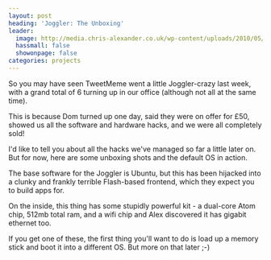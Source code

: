 ```yaml
---
layout: post
heading: 'Joggler: The Unboxing'
leader:
  image: http://media.chris-alexander.co.uk/wp-content/uploads/2010/05/wpid-2010-05-17-16.25.43.jpg
  hassmall: false
  showonpage: false
categories: projects
---
```


So you may have seen TweetMeme went a little Joggler-crazy last week, with a grand total of 6 turning up in our office (although not all at the same time).

This is because Dom turned up one day, said they were on offer for £50, showed us all the software and hardware hacks, and we were all completely sold!

I'd like to tell you about all the hacks we've managed so far a little later on. But for now, here are some unboxing shots and the default OS in action.

The base software for the Joggler is Ubuntu, but this has been hijacked into a clunky and frankly terrible Flash-based frontend, which they expect you to build apps for.

On the inside, this thing has some stupidly powerful kit - a dual-core Atom chip, 512mb total ram, and a wifi chip and Alex discovered it has gigabit ethernet too.

If you get one of these, the first thing you'll want to do is load up a memory stick and boot it into a different OS. But more on that later ;-)

<!-- Replace missing image from http://media.chris-alexander.co.uk/wp-content/uploads/2010/05/wpid-2010-05-17-15.13.10.jpg -->

<!-- Replace missing image from http://media.chris-alexander.co.uk/wp-content/uploads/2010/05/wpid-2010-05-17-15.21.57.jpg -->

<!-- Replace missing image from http://media.chris-alexander.co.uk/wp-content/uploads/2010/05/wpid-2010-05-17-15.22.20.jpg -->

<!-- Replace missing image from http://media.chris-alexander.co.uk/wp-content/uploads/2010/05/wpid-2010-05-17-15.22.29.jpg -->

<!-- Replace missing image from http://media.chris-alexander.co.uk/wp-content/uploads/2010/05/wpid-2010-05-17-15.29.51.jpg -->

<!-- Replace missing image from http://media.chris-alexander.co.uk/wp-content/uploads/2010/05/wpid-2010-05-17-16.25.43.jpg -->
